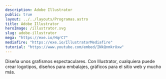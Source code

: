 ```yaml
---
description: Adobe Illustrator
public: true
layout: ../../layouts/Programas.astro
title: Adobe Illustrator
heroImage: /illustrator.svg
slug: adobe-illustrator
mega: "https://exe.io/HqrC7"
mediafire: "https://exe.io/IllustratorMediafire"
tutorial: "https://www.youtube.com/embed/INkQnmkrUxw"
---
```


Diseña unos grafismos espectaculares. Con Illustrator, cualquiera puede crear logotipos, diseños para embalajes, gráficos para el sitio web y mucho más.
